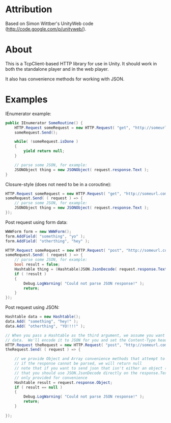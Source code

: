 # Attribution

Based on Simon Wittber's UnityWeb code (http://code.google.com/p/unityweb/).

# About

This is a TcpClient-based HTTP library for use in Unity.  It should work in
both the standalone player and in the web player.

It also has convenience methods for working with JSON.
# Examples

IEnumerator example:

```C#
public IEnumerator SomeRoutine() {
    HTTP.Request someRequest = new HTTP.Request( "get", "http://someurl.com/somewhere" );
    someRequest.Send();

    while( !someRequest.isDone )
    {
        yield return null;
    }

    // parse some JSON, for example:
    JSONObject thing = new JSONObject( request.response.Text );
}
```

Closure-style (does not need to be in a coroutine):

```C#
HTTP.Request someRequest = new HTTP.Request( "get", "http://someurl.com/somewhere" );
someRequest.Send( ( request ) => {
    // parse some JSON, for example:
    JSONObject thing = new JSONObject( request.response.Text );
});
```

Post request using form data:

```C#
WWWForm form = new WWWForm();
form.AddField( "something", "yo" );
form.AddField( "otherthing", "hey" );

HTTP.Request someRequest = new HTTP.Request( "post", "http://someurl.com/some/post/handler", form );
someRequest.Send( ( request ) => {
    // parse some JSON, for example:
    bool result = false;
    Hashtable thing = (Hashtable)JSON.JsonDecode( request.response.Text, ref result );
    if ( !result )
    {
        Debug.LogWarning( "Could not parse JSON response!" );
        return;
    }
});
```

Post request using JSON:

```C#
Hashtable data = new Hashtable();
data.Add( "something", "hey!" );
data.Add( "otherthing", "YO!!!!" );

// When you pass a Hashtable as the third argument, we assume you want it send as JSON-encoded
// data.  We'll encode it to JSON for you and set the Content-Type header to application/json
HTTP.Request theRequest = new HTTP.Request( "post", "http://someurl.com/a/json/post/handler", data );
theRequest.Send( ( request ) => {

    // we provide Object and Array convenience methods that attempt to parse the response as JSON
    // if the response cannot be parsed, we will return null
    // note that if you want to send json that isn't either an object ({...}) or an array ([...])
    // that you should use JSON.JsonDecode directly on the response.Text, Object and Array are
    // only provided for convenience
    Hashtable result = request.response.Object;
    if ( result == null )
    {
        Debug.LogWarning( "Could not parse JSON response!" );
        return;
    }
  
});
```

